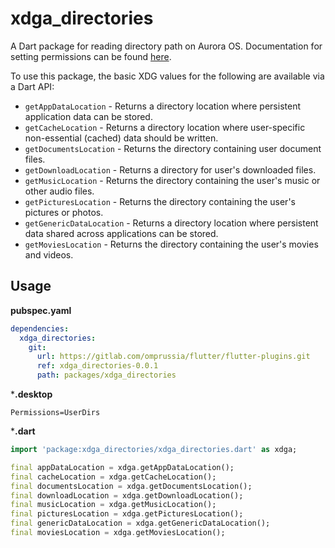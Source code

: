 # xdga_directories

A Dart package for reading directory path on Aurora OS.
Documentation for setting permissions can be found [here](https://developer.auroraos.ru/doc/software_development/reference/user_data).

To use this package, the basic XDG values for the following are available via a Dart API:

- `getAppDataLocation` - Returns a directory location where persistent application data can be stored.
- `getCacheLocation` - Returns a directory location where user-specific non-essential (cached) data should be written.
- `getDocumentsLocation` - Returns the directory containing user document files.
- `getDownloadLocation` - Returns a directory for user's downloaded files.
- `getMusicLocation` - Returns the directory containing the user's music or other audio files.
- `getPicturesLocation` - Returns the directory containing the user's pictures or photos.
- `getGenericDataLocation` - Returns a directory location where persistent data shared across applications can be stored.
- `getMoviesLocation` - Returns the directory containing the user's movies and videos.

## Usage

**pubspec.yaml**

```yaml
dependencies:
  xdga_directories:
    git:
      url: https://gitlab.com/omprussia/flutter/flutter-plugins.git
      ref: xdga_directories-0.0.1
      path: packages/xdga_directories
```

***.desktop**

```desktop
Permissions=UserDirs 
```

***.dart**

```dart
import 'package:xdga_directories/xdga_directories.dart' as xdga;

final appDataLocation = xdga.getAppDataLocation();
final cacheLocation = xdga.getCacheLocation();
final documentsLocation = xdga.getDocumentsLocation();
final downloadLocation = xdga.getDownloadLocation();
final musicLocation = xdga.getMusicLocation();
final picturesLocation = xdga.getPicturesLocation();
final genericDataLocation = xdga.getGenericDataLocation();
final moviesLocation = xdga.getMoviesLocation();
```
